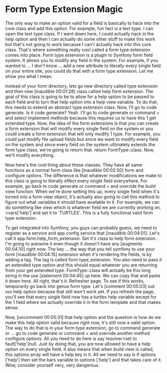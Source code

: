 # Form Type Extension Magic

The only way to make an option valid for a field is basically to hack into the core class and add this option. For example, fun fact is a text type. I can open the text type class. If I went down here, I could actually hack in the help option and then I can actually do some other stuff to make this work but that's not going to work because I can't actually hack into this core class. That's where something really cool called a form type extension comes into place. Form type extension is a plugin to Symfony form field system. It allows you to modify any field in the system. For example, if you wanted to ... I don't know ... add a new attribute to literally every single field on your entire site, you could do that with a form type extension. Let me show you what I mean.

Instead of your form directory, lets go new directory called type extension and then new [inaudible 00:01:28] class called help form extension. The goal of this class is going to be to allow for a help option to be passed to each field and to turn that help option into a help view variable. To do that, this needs to extend an abstract type extension class. Now, I'll go to code generate. Is it code generate? Yeah. I'll go to code generate or command + and select implement methods because this requires us to have this 1 get extended type. Now, the idea of the form extensions is that you can create a form extension that will modify every single field on the system or you could create a form extension that will only modify 1 type. For example, you could just modify file upload fields but since we want to modify every field on the system and since every field on the system ultimately extends the form type class, we're going to return that. return FormType::class. Now, we'll modify everything.

Now here's the cool thing about these classes. They have all same functions as a normal form class like [inaudible 00:02:50] form and configure options. The difference is that whatever modifications we make to this class is going to literally effect every single field everywhere. For example, go back to code generate or command + and override the build view function. When we're done setting this up, every single field when it's turned into a form view object, it's actually also going to call this method to figure out what variables it should have available to it. For example, we can do something like view which is whatever field we are currently working on, >vars['help'] and set it to 'TURTLES'. This is a fully functional valid form type extension.

To get integrated into Symfony, you guys can probably guess, we need to register as a service and app config service that [inaudible 00:04:01]. Let's call it app.form.help_form_extension. Set it's class to help form extension. I'm going to autowire it even though it doesn't have any [augments 00:04:10] right now. The key ... the way that you tell symfony to use your form [inaudible 00:04:15] extension when it's rendering the fields, is by adding a tag. The tag is called form.type_extension. You also need to pass it an extended type option and this should equal whatever you are returning from your get extended type. FormType::class will actually be this long string in the use [statement 00:04:45] up here. We can copy that and paste it down here. All right, that's it. Refresher page. To see if this works, temporarily go back into genus form type. Let's [comment 00:05:03] out our help option because that still won't work yet. If you refresh the page, you'll see that every single field now has a turtles help variable except for the 1 field where we actually override it in the form template and that makes sense.

Now, [uncomment 00:05:31] that help option and the question is how do we make this help option valid because right now, it's still now a valid option. The way to do that is in your form type extension, go to command generate or ... go to code generate or command + and override another method configure options. All you need to do here is say resolver>set to fault['help']null. Just by doing that, you are now allowed to have a help option on every single field. It also means that when build view is called, this options array will have a help key in it. All we need to say is if options ['help'] then set the bars variable to options ['help'] and that takes care of it. Wow, consider yourself very, very dangerous.

